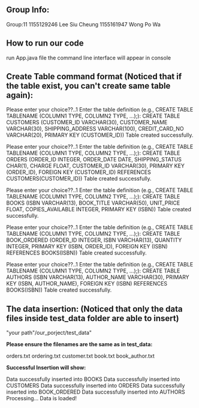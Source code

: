 ## Group Info:
Group:11
1155129246 Lee Siu Cheung
1155161947 Wong Po Wa

## How to run our code
run App.java file
the command line interface will appear in console

## Create Table command format (Noticed that if the table exist, you can't create same table again):
Please enter your choice??..1
Enter the table definition (e.g., CREATE TABLE TABLENAME (COLUMN1 TYPE, COLUMN2 TYPE, ...);):
CREATE TABLE CUSTOMERS (CUSTOMER_ID VARCHAR(30), CUSTOMER_NAME VARCHAR(30), SHIPPING_ADDRESS VARCHAR(100), CREDIT_CARD_NO VARCHAR(20), PRIMARY KEY (CUSTOMER_ID))
Table created successfully.

Please enter your choice??..1
Enter the table definition (e.g., CREATE TABLE TABLENAME (COLUMN1 TYPE, COLUMN2 TYPE, ...);):
CREATE TABLE ORDERS (ORDER_ID INTEGER, ORDER_DATE DATE, SHIPPING_STATUS CHAR(1), CHARGE FLOAT, CUSTOMER_ID VARCHAR(30), PRIMARY KEY (ORDER_ID), FOREIGN KEY (CUSTOMER_ID) REFERENCES CUSTOMERS(CUSTOMER_ID))
Table created successfully.

Please enter your choice??..1
Enter the table definition (e.g., CREATE TABLE TABLENAME (COLUMN1 TYPE, COLUMN2 TYPE, ...);):
CREATE TABLE BOOKS (ISBN VARCHAR(13), BOOK_TITLE VARCHAR(50), UNIT_PRICE FLOAT, COPIES_AVAILABLE INTEGER, PRIMARY KEY (ISBN))
Table created successfully.

Please enter your choice??..1
Enter the table definition (e.g., CREATE TABLE TABLENAME (COLUMN1 TYPE, COLUMN2 TYPE, ...);):
CREATE TABLE BOOK_ORDERED (ORDER_ID INTEGER, ISBN VARCHAR(13), QUANTITY INTEGER, PRIMARY KEY (ISBN, ORDER_ID), FOREIGN KEY (ISBN) REFERENCES BOOKS(ISBN))
Table created successfully.

Please enter your choice??..1
Enter the table definition (e.g., CREATE TABLE TABLENAME (COLUMN1 TYPE, COLUMN2 TYPE, ...);):
CREATE TABLE AUTHORS (ISBN VARCHAR(13), AUTHOR_NAME VARCHAR(30), PRIMARY KEY (ISBN, AUTHOR_NAME), FOREIGN KEY (ISBN) REFERENCES BOOKS(ISBN))
Table created successfully.

## The data insertion: (Noticed that only the data files inside test_data folder are able to insert)
"your path"/our_porject/test_data"

**Please ensure the filenames are the same as in test_data:**

orders.txt
ordering.txt
customer.txt
book.txt
book_author.txt

**Successful Insertion will show:**

Data successfully inserted into BOOKS
Data successfully inserted into CUSTOMERS
Data successfully inserted into ORDERS
Data successfully inserted into BOOK_ORDERED
Data successfully inserted into AUTHORS Processing... Data is loaded!


